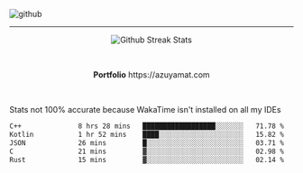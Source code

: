 ![github](https://media.discordapp.net/attachments/881363147364118528/1142610121697021952/background.png?width=1000&height=300)<br>
___
<p align="center">
  <img alt="Github Streak Stats" src="https://streak-stats.demolab.com?user=Azuyamat&theme=transparent&hide_border=true"/>
</p><br>
<p align="center">
      <strong>Portfolio</strong> https://azuyamat.com
</p><br>

Stats not 100% accurate because WakaTime isn't installed on all my IDEs
<!--START_SECTION:waka-->

```txt
C++              8 hrs 28 mins   ██████████████████░░░░░░░   71.78 %
Kotlin           1 hr 52 mins    ████░░░░░░░░░░░░░░░░░░░░░   15.82 %
JSON             26 mins         █░░░░░░░░░░░░░░░░░░░░░░░░   03.71 %
C                21 mins         ▓░░░░░░░░░░░░░░░░░░░░░░░░   02.98 %
Rust             15 mins         ▓░░░░░░░░░░░░░░░░░░░░░░░░   02.14 %
```

<!--END_SECTION:waka-->
